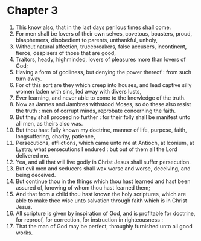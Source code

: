 # Chapter 3

1. This know also, that in the last days perilous times shall come.
2. For men shall be lovers of their own selves, covetous, boasters, proud, blasphemers, disobedient to parents, unthankful, unholy,
3. Without natural affection, trucebreakers, false accusers, incontinent, fierce, despisers of those that are good,
4. Traitors, heady, highminded, lovers of pleasures more than lovers of God;
5. Having a form of godliness, but denying the power thereof : from such turn away.
6. For of this sort are they which creep into houses, and lead captive silly women laden with sins, led away with divers lusts,
7. Ever learning, and never able to come to the knowledge of the truth.
8. Now as Jannes and Jambres withstood Moses, so do these also resist the truth : men of corrupt minds, reprobate concerning the faith.
9. But they shall proceed no further : for their folly shall be manifest unto all men, as theirs also was.
10. But thou hast fully known my doctrine, manner of life, purpose, faith, longsuffering, charity, patience,
11. Persecutions, afflictions, which came unto me at Antioch, at Iconium, at Lystra; what persecutions I endured : but out of them all the Lord delivered me.
12. Yea, and all that will live godly in Christ Jesus shall suffer persecution.
13. But evil men and seducers shall wax worse and worse, deceiving, and being deceived.
14. But continue thou in the things which thou hast learned and hast been assured of, knowing of whom thou hast learned them;
15. And that from a child thou hast known the holy scriptures, which are able to make thee wise unto salvation through faith which is in Christ Jesus.
16. All scripture is given by inspiration of God, and is profitable for doctrine, for reproof, for correction, for instruction in righteousness :
17. That the man of God may be perfect, throughly furnished unto all good works.

